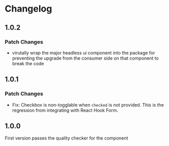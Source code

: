 # Changelog

## 1.0.2

### Patch Changes

- virutally wrap the major headless ui component into the package for preventing the upgrade from the consumer side on that component to break the code

## 1.0.1

### Patch Changes

- Fix: Checkbox is non-togglable when `checked` is not provided. This is the regression from integrating with React Hook Form.

## 1.0.0

First version passes the quality checker for the component
